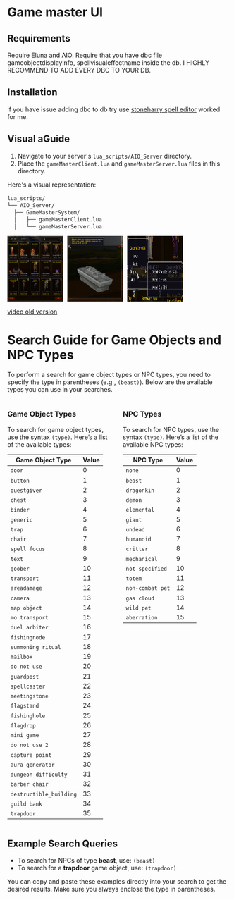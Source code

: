 # Game master UI

## Requirements

Require Eluna and AIO.
Require that you have dbc file gameobjectdisplayinfo, spellvisualeffectname inside the db. I HIGHLY RECOMMEND TO ADD EVERY DBC TO YOUR DB.

## Installation

if you have issue adding dbc to db try use [stoneharry spell editor](https://github.com/stoneharry/WoW-Spell-Editor) worked for me.

## Visual aGuide

1. Navigate to your server's `lua_scripts/AIO_Server` directory.
2. Place the `gameMasterClient.lua` and `gameMasterServer.lua` files in this directory.

Here's a visual representation:

```plaintext
lua_scripts/
└── AIO_Server/
  ├── GameMasterSystem/
  │   ├── gameMasterClient.lua
  │   └── gameMasterServer.lua
```

<div style="display: flex; gap: 10px;">
  <img src="src/assets/2024-10-20-16-04-05.png" alt="Game Master UI" style="width: 25%;">
  <img src="src/assets/2024-10-20-16-00-51.png" alt="Game Master UI1" style="width: 25%;">
  <img src="src/assets/2024-10-20-16-03-08.png" alt="Game Master UI2" style="width: 25%;">
</div>

[video old version](https://streamable.com/8qgjde)

# Search Guide for Game Objects and NPC Types

To perform a search for game object types or NPC types, you need to specify the type in parentheses (e.g., `(beast)`). Below are the available types you can use in your searches.

<div style="display: flex; gap: 20px;">

<div style="flex: 1;">

### Game Object Types

To search for game object types, use the syntax `(type)`. Here’s a list of the available types:

| **Game Object Type**    | **Value** |
| ----------------------- | --------- |
| `door`                  | 0         |
| `button`                | 1         |
| `questgiver`            | 2         |
| `chest`                 | 3         |
| `binder`                | 4         |
| `generic`               | 5         |
| `trap`                  | 6         |
| `chair`                 | 7         |
| `spell focus`           | 8         |
| `text`                  | 9         |
| `goober`                | 10        |
| `transport`             | 11        |
| `areadamage`            | 12        |
| `camera`                | 13        |
| `map object`            | 14        |
| `mo transport`          | 15        |
| `duel arbiter`          | 16        |
| `fishingnode`           | 17        |
| `summoning ritual`      | 18        |
| `mailbox`               | 19        |
| `do not use`            | 20        |
| `guardpost`             | 21        |
| `spellcaster`           | 22        |
| `meetingstone`          | 23        |
| `flagstand`             | 24        |
| `fishinghole`           | 25        |
| `flagdrop`              | 26        |
| `mini game`             | 27        |
| `do not use 2`          | 28        |
| `capture point`         | 29        |
| `aura generator`        | 30        |
| `dungeon difficulty`    | 31        |
| `barber chair`          | 32        |
| `destructible_building` | 33        |
| `guild bank`            | 34        |
| `trapdoor`              | 35        |

</div>

<div style="flex: 1;">

### NPC Types

To search for NPC types, use the syntax `(type)`. Here’s a list of the available NPC types:

| **NPC Type**     | **Value** |
| ---------------- | --------- |
| `none`           | 0         |
| `beast`          | 1         |
| `dragonkin`      | 2         |
| `demon`          | 3         |
| `elemental`      | 4         |
| `giant`          | 5         |
| `undead`         | 6         |
| `humanoid`       | 7         |
| `critter`        | 8         |
| `mechanical`     | 9         |
| `not specified`  | 10        |
| `totem`          | 11        |
| `non-combat pet` | 12        |
| `gas cloud`      | 13        |
| `wild pet`       | 14        |
| `aberration`     | 15        |

</div>

</div>

## Example Search Queries

- To search for NPCs of type **beast**, use: `(beast)`
- To search for a **trapdoor** game object, use: `(trapdoor)`

You can copy and paste these examples directly into your search to get the desired results. Make sure you always enclose the type in parentheses.
